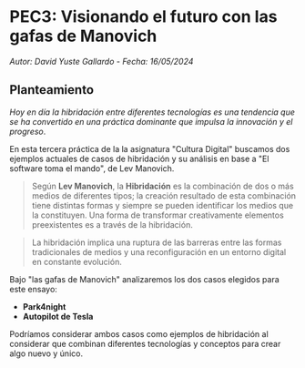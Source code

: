 # PEC3: Visionando el futuro con las gafas de Manovich
*Autor: David Yuste Gallardo - Fecha: 16/05/2024*



## Planteamiento

*Hoy en día la hibridación entre diferentes tecnologías es una tendencia que se ha convertido en una práctica dominante que impulsa la innovación y el progreso*.

En esta tercera práctica de la la asignatura "Cultura Digital" buscamos dos ejemplos actuales de casos de hibridación y su análisis en base a "El software toma el mando", de Lev Manovich.

> Según **Lev Manovich**, la **Hibridación** es la combinación de dos o más medios de diferentes tipos; la creación resultado de esta combinación tiene distintas formas y siempre se pueden identificar los medios que la constituyen. Una forma de transformar creativamente elementos preexistentes es a través de la hibridación. 

>  La hibridación implica una ruptura de las barreras entre las formas tradicionales de medios y una reconfiguración en un entorno digital en constante evolución.

Bajo "las gafas de Manovich" analizaremos los dos casos elegidos para este ensayo:

 - **Park4night** 
 - **Autopilot de Tesla**

Podríamos considerar ambos casos como ejemplos de hibridación al considerar que combinan diferentes tecnologías y conceptos para crear algo nuevo y único.
